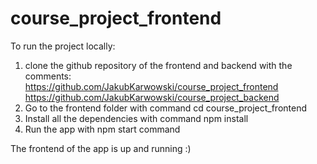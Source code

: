 # course_project_frontend

To run the project locally:

1. clone the github repository of the frontend and backend with the comments:
https://github.com/JakubKarwowski/course_project_frontend
https://github.com/JakubKarwowski/course_project_backend
2. Go to the frontend folder with command cd course_project_frontend
3. Install all the dependencies with command npm install
4. Run the app with npm start command

The frontend of the app is up and running :)
